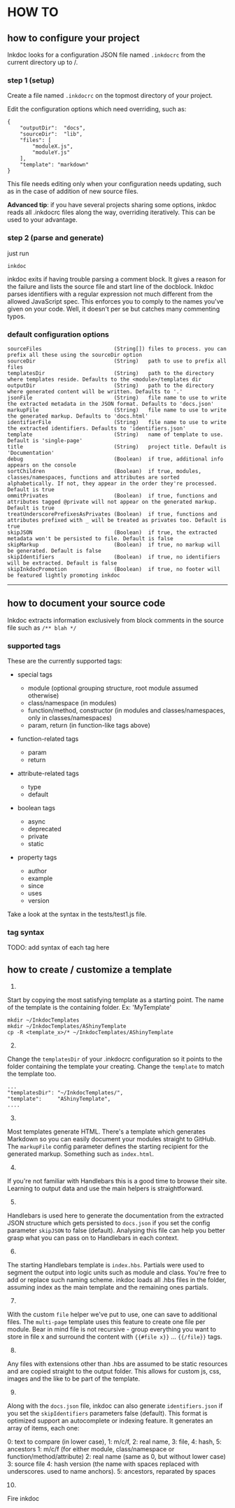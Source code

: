 # HOW TO


## how to configure your project

Inkdoc looks for a configuration JSON file named `.inkdocrc` from the current directory up to /.


### step 1 (setup)

Create a file named `.inkdocrc` on the topmost directory of your project.

Edit the configuration options which need overriding, such as:

```
{
    "outputDir":  "docs",
    "sourceDir":  "lib",
    "files": [
        "moduleX.js",
        "moduleY.js"
    ],
    "template": "markdown"
}
```

This file needs editing only when your configuration needs updating, such as in the case of addition of new source files.

**Advanced tip**:
if you have several projects sharing some options, inkdoc reads all .inkdocrc files along the way, overriding iteratively.
This can be used to your advantage.


### step 2 (parse and generate)

just run

    inkdoc

inkdoc exits if having trouble parsing a comment block.
It gives a reason for the failure and lists the source file and start line of the docblock.
Inkdoc parses identifiers with a regular expression not much different from the allowed JavaScript spec.
This enforces you to comply to the names you've given on your code. Well, it doesn't per se but catches many commenting typos.


### default configuration options

    sourceFiles                       (String[]) files to process. you can prefix all these using the sourceDir option
    sourceDir                         (String)   path to use to prefix all files
    templatesDir                      (String)   path to the directory where templates reside. Defaults to the <module>/templates dir
    outputDir                         (String)   path to the directory where generated content will be written. Defaults to '.'
    jsonFile                          (String)   file name to use to write the extracted metadata in the JSON format. Defaults to 'docs.json'
    markupFile                        (String)   file name to use to write the generated markup. Defaults to 'docs.html'
    identifierFile                    (String)   file name to use to write the extracted identifiers. Defaults to 'identifiers.json'
    template                          (String)   name of template to use. Default is 'single-page'
    title                             (String)   project title. Default is 'Documentation'
    debug                             (Boolean)  if true, additional info appears on the console
    sortChildren                      (Boolean)  if true, modules, classes/namespaces, functions and attributes are sorted alphabetically. If not, they appear in the order they're processed. Default is true
    ommitPrivates                     (Boolean)  if true, functions and attributes tagged @private will not appear on the generated markup. Default is true
    treatUnderscorePrefixesAsPrivates (Boolean)  if true, functions and attributes prefixed with _ will be treated as privates too. Default is true
    skipJSON                          (Boolean)  if true, the extracted metadata won't be persisted to file. Default is false
    skipMarkup                        (Boolean)  if true, no markup will be generated. Default is false
    skipIdentifiers                   (Boolean)  if true, no identifiers will be extracted. Default is false
    skipInkdocPromotion               (Boolean)  if true, no footer will be featured lightly promoting inkdoc


----



## how to document your source code

Inkdoc extracts information exclusively from block comments in the source file such as `/** blah */`


### supported tags

These are the currently supported tags:

* special tags

    * module (optional grouping structure, root module assumed otherwise)
    * class/namespace (in modules)
    * function/method, constructor (in modules and classes/namespaces, only in classes/namespaces)
    * param, return (in function-like tags above)

* function-related tags

    * param
    * return

* attribute-related tags

    * type
    * default

* boolean tags

    * async
    * deprecated
    * private
    * static

* property tags

    * author
    * example
    * since
    * uses
    * version

Take a look at the syntax in the tests/test1.js file.


### tag syntax

TODO: add syntax of each tag here



## how to create / customize a template

1.
Start by copying the most satisfying template as a starting point.
The name of the template is the containing folder. Ex: 'MyTemplate'

    mkdir ~/InkdocTemplates
    mkdir ~/InkdocTemplates/AShinyTemplate
    cp -R <template_x>/* ~/InkdocTemplates/AShinyTemplate


2.
Change the `templatesDir` of your .inkdocrc configuration so it points to the folder containing the template your creating.
Change the `template` to match the template too.

    ...
    "templatesDir": "~/InkdocTemplates/",
    "template":     "AShinyTemplate",
    ....


3.
Most templates generate HTML.
There's a template which generates Markdown so you can easily document your modules straight to GitHub.
The `markupFile` config parameter defines the starting recipient for the generated markup. Something such as `index.html`.


4.
If you're not familiar with Handlebars this is a good time to browse their site.
Learning to output data and use the main helpers is straightforward.


5.
Handlebars is used here to generate the documentation from the extracted JSON structure which gets persisted
to `docs.json` if you set the config parameter `skipJSON` to false (default).
Analysing this file can help you better grasp what you can pass on to Handlebars in each context.


6.
The starting Handlebars template is `index.hbs`.
Partials were used to segment the output into logic units such as module and class.
You're free to add or replace such naming scheme. inkdoc loads all .hbs files in the folder,
assuming index as the main template and the remaining ones partials.


7.
With the custom `file` helper we've put to use, one can save to additional files.
The `multi-page` template uses this feature to create one file per module.
Bear in mind file is not recursive - group everything you want to store in file x and surround
the content with `{{#file x}}` ... `{{/file}}` tags.


8.
Any files with extensions other than .hbs are assumed to be static resources and are copied
straight to the output folder. This allows for custom js, css, images and the like to be part of the template.


9.
Along with the `docs.json` file, inkdoc can also generate `identifiers.json` if you set the
`skipIdentifiers` parameters false (default).
This format is optimized support an autocomplete or indexing feature.
It generates an array of items, each one:

  0: text to compare (in lower case), 1: m/c/f, 2: real name, 3: file, 4: hash, 5: ancestors
  1: m/c/f (for either module, class/namespace or function/method/attribute)
  2: real name (same as 0, but without lower case)
  3: source file
  4: hash version (the name with spaces replaced with underscores. used to name anchors).
  5: ancestors, reparated by spaces


10.
Fire inkdoc
